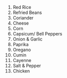 1. Red Rice
2. Refried Beans
3. Coriander
4. Cheese
5. Corn
6. Capsicum/ Bell Peppers
7. Onion & Garlic
8. Paprika
9. Oregano
10. Cumin
11. Cayenne
12. Salt & Pepper
13. Chicken